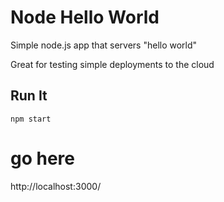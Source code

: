 # Node Hello World

Simple node.js app that servers "hello world"

Great for testing simple deployments to the cloud

## Run It

`npm start`

# go here

http://localhost:3000/

